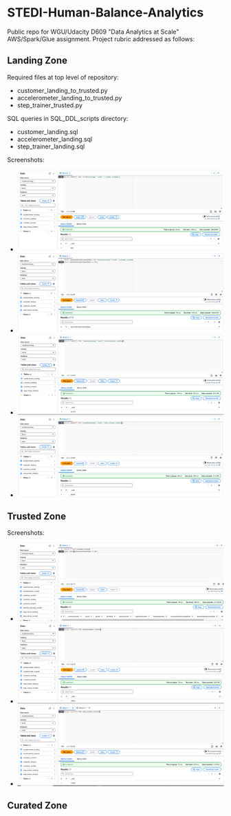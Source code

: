 # STEDI-Human-Balance-Analytics
Public repo for WGU/Udacity D609 "Data Analytics at Scale" AWS/Spark/Glue assignment. Project rubric addressed as follows:

## Landing Zone

Required files at top level of repository:
- customer_landing_to_trusted.py
- accelerometer_landing_to_trusted.py
- step_trainer_trusted.py

SQL queries in SQL_DDL_scripts directory:
-  customer_landing.sql
-  accelerometer_landing.sql
-  step_trainer_landing.sql

Screenshots:
- ![Count of customer_landing: 956 rows](./screenshot_png_files/count_of_customer_landing.png)
- ![The customer_landing data contains multiple rows with a blank shareWithResearchAsOfDate.](./screenshot_png_files/null_results_for_shareWithResearchAsOfDate.png)
- ![Count of accelerometer_landing: 81273 rows](./screenshot_png_files/count_of_accelerometer_landing.png)
- ![Count of step_trainer_landing: 28680 rows](./screenshot_png_files/count_of_step_trainer_landing.png)

## Trusted Zone

Screenshots: 
- ![Count of customer_trusted: 482 rows where shareWithResearchAsOfDate is not blank](./screenshot_png_files/count_of_customer_trusted.png)
- ![Count of accelerometer_trusted: 40981 rows](./screenshot_png_files/count_of_accelerometer_trusted.png)
- ![Count of step_trainer_trusted: 14460 rows](./screenshot_png_files/count_of_step_trainer_trusted.png)

## Curated Zone
